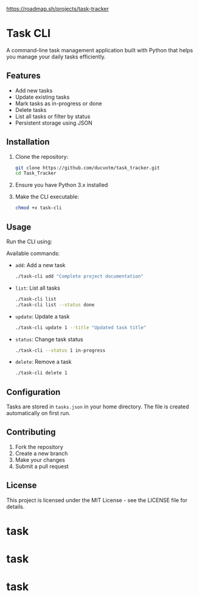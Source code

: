 https://roadmap.sh/projects/task-tracker

# Task CLI

A command-line task management application built with Python that helps you manage your daily tasks efficiently.

## Features

- Add new tasks
- Update existing tasks
- Mark tasks as in-progress or done
- Delete tasks
- List all tasks or filter by status
- Persistent storage using JSON

## Installation

1. Clone the repository:
   ```bash
   git clone https://github.com/ducvotm/task_tracker.git
   cd Task_Tracker
   ```

2. Ensure you have Python 3.x installed
3. Make the CLI executable:
   ```bash
   chmod +x task-cli
   ```

## Usage

Run the CLI using:

Available commands:

- `add`: Add a new task
  ```bash
  ./task-cli add "Complete project documentation"
  ```

- `list`: List all tasks
  ```bash
  ./task-cli list
  ./task-cli list --status done
  ```

- `update`: Update a task
  ```bash
  ./task-cli update 1 --title "Updated task title"
  ```

- `status`: Change task status
  ```bash
  ./task-cli --status 1 in-progress
  ```

- `delete`: Remove a task
  ```bash
  ./task-cli delete 1
  ```

## Configuration

Tasks are stored in `tasks.json` in your home directory. The file is created automatically on first run.

## Contributing

1. Fork the repository
2. Create a new branch
3. Make your changes
4. Submit a pull request

## License

This project is licensed under the MIT License - see the LICENSE file for details.
# task
# task
# task
